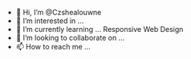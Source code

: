 - 👋 Hi, I’m @Czshealouwne
- 👀 I’m interested in ...
- 🌱 I’m currently learning ... Responsive Web Design
- 💞️ I’m looking to collaborate on ...
- 📫 How to reach me ...

<!---
Czshealouwne/Czshealouwne is a ✨ special ✨ repository because its `README.md` (this file) appears on your GitHub profile.
You can click the Preview link to take a look at your changes.
--->

